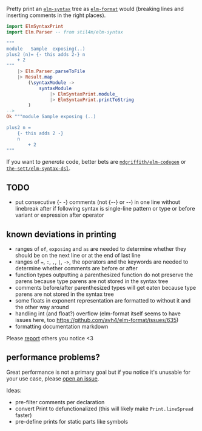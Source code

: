 Pretty print an [`elm-syntax`](https://dark.elm.dmy.fr/packages/stil4m/elm-syntax/latest/) tree as [`elm-format`](https://github.com/avh4/elm-format) would
(breaking lines and inserting comments in the right places).

```elm
import ElmSyntaxPrint
import Elm.Parser -- from stil4m/elm-syntax

"""
module   Sample  exposing(..)
plus2 (n)= {- this adds 2-} n
    + 2
"""
    |> Elm.Parser.parseToFile
    |> Result.map
        (\syntaxModule ->
            syntaxModule
                |> ElmSyntaxPrint.module_
                |> ElmSyntaxPrint.printToString
        )
-->
Ok """module Sample exposing (..)

plus2 n =
    {- this adds 2 -}
    n
        + 2
"""
```

If you want to _generate_ code, better bets are [`mdgriffith/elm-codegen`](https://dark.elm.dmy.fr/packages/mdgriffith/elm-codegen/latest/) or [`the-sett/elm-syntax-dsl`](https://dark.elm.dmy.fr/packages/the-sett/elm-syntax-dsl/latest/).

## TODO
  - put consecutive {- -} comments (not {--} or --) in one line without linebreak after if following syntax is single-line pattern or type or before variant or expression after operator

## known deviations in printing
  - ranges of `of`, `exposing` and `as` are needed to determine whether they should be on the next line or at the end of last line
  - ranges of `=`, `:`, `,`, `|`, `->`, the operators and the keywords are needed to determine whether comments are before or after
  - function types outputting a parenthesized function do not preserve the parens because type parens are not stored in the syntax tree
  - comments before/after parenthesized types will get eaten because type parens are not stored in the syntax tree
  - some floats in exponent representation are formatted to without it and the other way around
  - handling int (and float?) overflow (elm-format itself seems to have issues here, too https://github.com/avh4/elm-format/issues/635)
  - formatting documentation markdown

Please [report](https://github.com/lue-bird/elm-syntax-format/issues/new) others you notice <3

## performance problems?
Great performance is not a primary goal
but if you notice it's unusable for your use case, please [open an issue](https://github.com/lue-bird/elm-syntax-format/issues/new).

Ideas:
  - pre-filter comments per declaration
  - convert Print to defunctionalized (this will likely make `Print.lineSpread` faster)
  - pre-define prints for static parts like symbols
